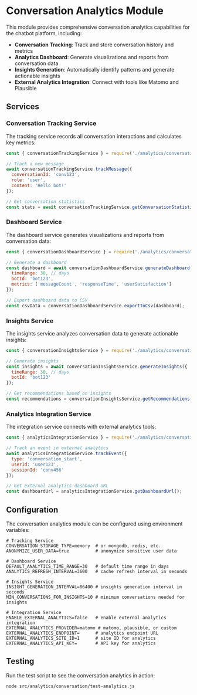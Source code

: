 # Conversation Analytics Module

This module provides comprehensive conversation analytics capabilities for the chatbot platform, including:

- **Conversation Tracking**: Track and store conversation history and metrics
- **Analytics Dashboard**: Generate visualizations and reports from conversation data
- **Insights Generation**: Automatically identify patterns and generate actionable insights
- **External Analytics Integration**: Connect with tools like Matomo and Plausible

## Services

### Conversation Tracking Service

The tracking service records all conversation interactions and calculates key metrics:

```javascript
const { conversationTrackingService } = require('./analytics/conversation');

// Track a new message
await conversationTrackingService.trackMessage({
  conversationId: 'conv123',
  role: 'user',
  content: 'Hello bot!'
});

// Get conversation statistics
const stats = await conversationTrackingService.getConversationStatistics();
```

### Dashboard Service

The dashboard service generates visualizations and reports from conversation data:

```javascript
const { conversationDashboardService } = require('./analytics/conversation');

// Generate a dashboard
const dashboard = await conversationDashboardService.generateDashboard({
  timeRange: 30, // days
  botId: 'bot123',
  metrics: ['messageCount', 'responseTime', 'userSatisfaction']
});

// Export dashboard data to CSV
const csvData = conversationDashboardService.exportToCsv(dashboard);
```

### Insights Service

The insights service analyzes conversation data to generate actionable insights:

```javascript
const { conversationInsightsService } = require('./analytics/conversation');

// Generate insights
const insights = await conversationInsightsService.generateInsights({
  timeRange: 30, // days
  botId: 'bot123'
});

// Get recommendations based on insights
const recommendations = conversationInsightsService.getRecommendations(insights.insights);
```

### Analytics Integration Service

The integration service connects with external analytics tools:

```javascript
const { analyticsIntegrationService } = require('./analytics/conversation');

// Track an event in external analytics
await analyticsIntegrationService.trackEvent({
  type: 'conversation_start',
  userId: 'user123',
  sessionId: 'conv456'
});

// Get external analytics dashboard URL
const dashboardUrl = analyticsIntegrationService.getDashboardUrl();
```

## Configuration

The conversation analytics module can be configured using environment variables:

```
# Tracking Service
CONVERSATION_STORAGE_TYPE=memory  # or mongodb, redis, etc.
ANONYMIZE_USER_DATA=true          # anonymize sensitive user data

# Dashboard Service
DEFAULT_ANALYTICS_TIME_RANGE=30   # default time range in days
ANALYTICS_REFRESH_INTERVAL=3600   # cache refresh interval in seconds

# Insights Service
INSIGHT_GENERATION_INTERVAL=86400 # insights generation interval in seconds
MIN_CONVERSATIONS_FOR_INSIGHTS=10 # minimum conversations needed for insights

# Integration Service
ENABLE_EXTERNAL_ANALYTICS=false   # enable external analytics integration
EXTERNAL_ANALYTICS_PROVIDER=matomo # matomo, plausible, or custom
EXTERNAL_ANALYTICS_ENDPOINT=      # analytics endpoint URL
EXTERNAL_ANALYTICS_SITE_ID=1      # site ID for analytics
EXTERNAL_ANALYTICS_API_KEY=       # API key for analytics
```

## Testing

Run the test script to see the conversation analytics in action:

```
node src/analytics/conversation/test-analytics.js
```
